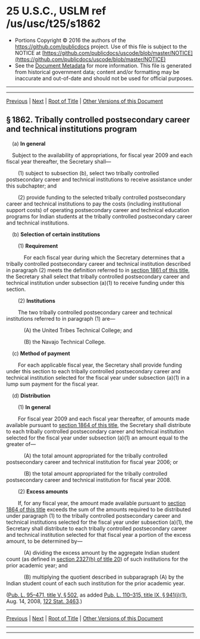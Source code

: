 ---
---

# 25 U.S.C., USLM ref /us/usc/t25/s1862

* Portions Copyright © 2016 the authors of the https://github.com/publicdocs project.
  Use of this file is subject to the NOTICE at [https://github.com/publicdocs/uscode/blob/master/NOTICE](https://github.com/publicdocs/uscode/blob/master/NOTICE)
* See the [Document Metadata](././../../../../..//README.md) for more information.
  This file is generated from historical government data; content and/or formatting may be inaccurate and out-of-date and should not be used for official purposes.

----------
----------

[Previous](./../../../../..//us/usc/t25/ch20/schIV/m__us_usc_t25_s1861.md) | [Next](./../../../../..//us/usc/t25/ch20/schIV/m__us_usc_t25_s1863.md) | [Root of Title](./../../../../../) | [Other Versions of this Document](https://publicdocs.github.io/go/links?ns=uslm&ref=%2Fus%2Fusc%2Ft25%2Fs1862)

## § 1862. Tribally controlled postsecondary career and technical institutions program

    (a) __In general__ 

    Subject to the availability of appropriations, for fiscal year 2009 and each fiscal year thereafter, the Secretary shall—

        (1) subject to subsection (b), select two tribally controlled postsecondary career and technical institutions to receive assistance under this subchapter; and

        (2) provide funding to the selected tribally controlled postsecondary career and technical institutions to pay the costs (including institutional support costs) of operating postsecondary career and technical education programs for Indian students at the tribally controlled postsecondary career and technical institutions.

    (b) __Selection of certain institutions__ 

        (1) __Requirement__ 

            For each fiscal year during which the Secretary determines that a tribally controlled postsecondary career and technical institution described in paragraph (2) meets the definition referred to in [section 1861 of this title][/us/usc/t25/s1861], the Secretary shall select that tribally controlled postsecondary career and technical institution under subsection (a)(1) to receive funding under this section.

        (2) __Institutions__ 

        The two tribally controlled postsecondary career and technical institutions referred to in paragraph (1) are—

            (A) the United Tribes Technical College; and

            (B) the Navajo Technical College.

    (c) __Method of payment__ 

        For each applicable fiscal year, the Secretary shall provide funding under this section to each tribally controlled postsecondary career and technical institution selected for the fiscal year under subsection (a)(1) in a lump sum payment for the fiscal year.

    (d) __Distribution__ 

        (1) __In general__ 

        For fiscal year 2009 and each fiscal year thereafter, of amounts made available pursuant to [section 1864 of this title][/us/usc/t25/s1864], the Secretary shall distribute to each tribally controlled postsecondary career and technical institution selected for the fiscal year under subsection (a)(1) an amount equal to the greater of—

            (A) the total amount appropriated for the tribally controlled postsecondary career and technical institution for fiscal year 2006; or

            (B) the total amount appropriated for the tribally controlled postsecondary career and technical institution for fiscal year 2008.

        (2) __Excess amounts__ 

        If, for any fiscal year, the amount made available pursuant to [section 1864 of this title][/us/usc/t25/s1864] exceeds the sum of the amounts required to be distributed under paragraph (1) to the tribally controlled postsecondary career and technical institutions selected for the fiscal year under subsection (a)(1), the Secretary shall distribute to each tribally controlled postsecondary career and technical institution selected for that fiscal year a portion of the excess amount, to be determined by—

            (A) dividing the excess amount by the aggregate Indian student count (as defined in [section 2327(h) of title 20][/us/usc/t20/s2327/h]) of such institutions for the prior academic year; and

            (B) multiplying the quotient described in subparagraph (A) by the Indian student count of each such institution for the prior academic year.

([Pub. L. 95–471, title V, § 502][/us/pl/95/471/s502], as added [Pub. L. 110–315, title IX, § 941(j)(1)][/us/pl/110/315/s941/j/1], Aug. 14, 2008, [122 Stat. 3463][/us/stat/122/3463].)

----------

[Previous](./../../../../..//us/usc/t25/ch20/schIV/m__us_usc_t25_s1861.md) | [Next](./../../../../..//us/usc/t25/ch20/schIV/m__us_usc_t25_s1863.md) | [Root of Title](./../../../../../) | [Other Versions of this Document](https://publicdocs.github.io/go/links?ns=uslm&ref=%2Fus%2Fusc%2Ft25%2Fs1862)

----------
----------

[/us/usc/t25/s1861]: https://publicdocs.github.io/go/links?ns=uslm&ref=%2Fus%2Fusc%2Ft25%2Fs1861
[/us/usc/t25/s1864]: https://publicdocs.github.io/go/links?ns=uslm&ref=%2Fus%2Fusc%2Ft25%2Fs1864
[/us/usc/t25/s1864]: https://publicdocs.github.io/go/links?ns=uslm&ref=%2Fus%2Fusc%2Ft25%2Fs1864
[/us/usc/t20/s2327/h]: https://publicdocs.github.io/go/links?ns=uslm&ref=%2Fus%2Fusc%2Ft20%2Fs2327%2Fh
[/us/pl/95/471/s502]: https://publicdocs.github.io/go/links?ns=uslm&ref=%2Fus%2Fpl%2F95%2F471%2Fs502
[/us/pl/110/315/s941/j/1]: https://publicdocs.github.io/go/links?ns=uslm&ref=%2Fus%2Fpl%2F110%2F315%2Fs941%2Fj%2F1
[/us/stat/122/3463]: https://publicdocs.github.io/go/links?ns=uslm&ref=%2Fus%2Fstat%2F122%2F3463


